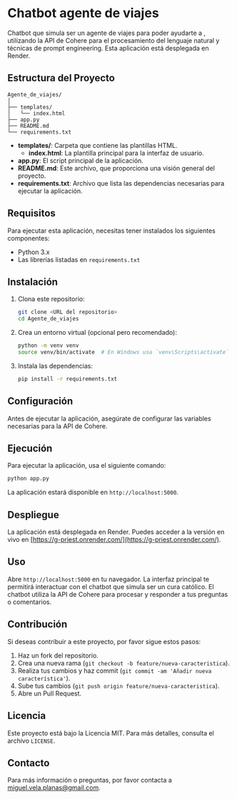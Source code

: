 # Chatbot agente de viajes

Chatbot que simula ser un agente de viajes para poder ayudarte a , utilizando la API de Cohere para el procesamiento del lenguaje natural y técnicas de prompt engineering. Esta aplicación está desplegada en Render.

## Estructura del Proyecto

```plaintext
Agente_de_viajes/
│
├── templates/
│   └── index.html
├── app.py
├── README.md
└── requirements.txt
```

- **templates/**: Carpeta que contiene las plantillas HTML.
  - **index.html**: La plantilla principal para la interfaz de usuario.
- **app.py**: El script principal de la aplicación.
- **README.md**: Este archivo, que proporciona una visión general del proyecto.
- **requirements.txt**: Archivo que lista las dependencias necesarias para ejecutar la aplicación.

## Requisitos

Para ejecutar esta aplicación, necesitas tener instalados los siguientes componentes:

- Python 3.x
- Las librerías listadas en `requirements.txt`

## Instalación

1. Clona este repositorio:
   ```bash
   git clone <URL del repositorio>
   cd Agente_de_viajes
   ```

2. Crea un entorno virtual (opcional pero recomendado):
   ```bash
   python -m venv venv
   source venv/bin/activate  # En Windows usa `venv\Scripts\activate`
   ```

3. Instala las dependencias:
   ```bash
   pip install -r requirements.txt
   ```

## Configuración

Antes de ejecutar la aplicación, asegúrate de configurar las variables necesarias para la API de Cohere.

## Ejecución

Para ejecutar la aplicación, usa el siguiente comando:
```bash
python app.py
```

La aplicación estará disponible en `http://localhost:5000`.

## Despliegue

La aplicación está desplegada en Render. Puedes acceder a la versión en vivo en [https://g-priest.onrender.com/](https://g-priest.onrender.com/).

## Uso

Abre `http://localhost:5000` en tu navegador. La interfaz principal te permitirá interactuar con el chatbot que simula ser un cura católico. El chatbot utiliza la API de Cohere para procesar y responder a tus preguntas o comentarios.

## Contribución

Si deseas contribuir a este proyecto, por favor sigue estos pasos:

1. Haz un fork del repositorio.
2. Crea una nueva rama (`git checkout -b feature/nueva-caracteristica`).
3. Realiza tus cambios y haz commit (`git commit -am 'Añadir nueva característica'`).
4. Sube tus cambios (`git push origin feature/nueva-caracteristica`).
5. Abre un Pull Request.

## Licencia

Este proyecto está bajo la Licencia MIT. Para más detalles, consulta el archivo `LICENSE`.

## Contacto

Para más información o preguntas, por favor contacta a [miguel.vela.planas@gmail.com](mailto:miguel.vela.planas@gmail.com).

